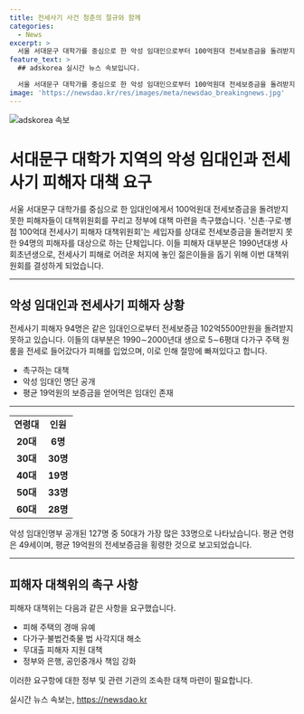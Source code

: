 ```yaml
---
title: 전세사기 사건 청춘의 절규와 함께
categories:
  - News
excerpt: >
  서울 서대문구 대학가를 중심으로 한 악성 임대인으로부터 100억원대 전세보증금을 돌려받지 못한 피해자들이 대책위원회를 꾸리고, 정부에 경매 유예 및 지원 대책을 요구했다. 피해자들의 나이는 주로 1990∼2000년대생으로, 보증금을 반환받지 못하고 절망에 빠진 사례가 속출하고 있다. 악성 임대인 127명의 명단을 공개했으며, 평균 약 19억원의 보증금을 빼앗긴 것으로 확인되었다. 대책위는 피해 방지를 위해 정부 및 은행, 공인중개사의 책임을 강화하는 등의 대책을 요구하고 있다.
feature_text: >
  ## adskorea 실시간 뉴스 속보입니다.

  서울 서대문구 대학가를 중심으로 한 악성 임대인으로부터 100억원대 전세보증금을 돌려받지 못한 피해자들이 대책위원회를 꾸리고, 정부에 경매 유예 및 지원 대책을 요구했다. 피해자들의 나이는 주로 1990∼2000년대생으로, 보증금을 반환받지 못하고 절망에 빠진 사례가 속출하고 있다. 악성 임대인 127명의 명단을 공개했으며, 평균 약 19억원의 보증금을 빼앗긴 것으로 확인되었다. 대책위는 피해 방지를 위해 정부 및 은행, 공인중개사의 책임을 강화하는 등의 대책을 요구하고 있다.
image: 'https://newsdao.kr/res/images/meta/newsdao_breakingnews.jpg'
---
```


<p><img src="https://newsdao.kr/res/images/meta/newsdao_breakingnews.jpg" alt="adskorea 속보" /></p>

<h1 data-ke-size="size20">서대문구 대학가 지역의 악성 임대인과 전세사기 피해자 대책 요구</h1>

<p data-ke-size="size16">서울 서대문구 대학가를 중심으로 한 임대인에게서 100억원대 전세보증금을 돌려받지 못한 피해자들이 대책위원회를 꾸리고 정부에 대책 마련을 촉구했습니다. '신촌·구로·병점 100억대 전세사기 피해자 대책위원회'는 세입자를 상대로 전세보증금을 돌려받지 못한 94명의 피해자를 대상으로 하는 단체입니다. 이들 피해자 대부분은 1990년대생 사회초년생으로, 전세사기 피해로 어려운 처지에 놓인 젊은이들을 돕기 위해 이번 대책위원회를 결성하게 되었습니다.</p>

<hr>

<h2 data-ke-size="size26">악성 임대인과 전세사기 피해자 상황</h2>

<p data-ke-size="size16">전세사기 피해자 94명은 같은 임대인으로부터 전세보증금 102억5500만원을 돌려받지 못하고 있습니다. 이들의 대부분은 1990∼2000년대 생으로 5∼6평대 다가구 주택 원룸을 전세로 들어갔다가 피해를 입었으며, 이로 인해 절망에 빠져있다고 합니다.</p>

<ul>
  <li>촉구하는 대책</li>
  <li>악성 임대인 명단 공개</li>
  <li>평균 19억원의 보증금을 얻어먹은 임대인 존재</li>
</ul>

<hr>

<table>
  <tr>
    <td style="text-align: center; height: 17px;"><b>연령대</b></td>
    <td style="text-align: center; height: 17px;"><b>인원</b></td>
  </tr>
  <tr>
    <td style="text-align: center; height: 17px;"><b>20대</b></td>
    <td style="text-align: center; height: 17px;"><b>6명</b></td>
  </tr>
  <tr>
    <td style="text-align: center; height: 17px;"><b>30대</b></td>
    <td style="text-align: center; height: 17px;"><b>30명</b></td>
  </tr>
  <tr>
    <td style="text-align: center; height: 17px;"><b>40대</b></td>
    <td style="text-align: center; height: 17px;"><b>19명</b></td>
  </tr>
  <tr>
    <td style="text-align: center; height: 17px;"><b>50대</b></td>
    <td style="text-align: center; height: 17px;"><b>33명</b></td>
  </tr>
  <tr>
    <td style="text-align: center; height: 17px;"><b>60대</b></td>
    <td style="text-align: center; height: 17px;"><b>28명</b></td>
  </tr>
</table>

<p data-ke-size="size16">악성 임대인명부 공개된 127명 중 50대가 가장 많은 33명으로 나타났습니다. 평균 연령은 49세이며, 평균 19억원의 전세보증금을 횡령한 것으로 보고되었습니다.</p>

<hr>

<h2 data-ke-size="size26">피해자 대책위의 촉구 사항</h2>

<p data-ke-size="size16">피해자 대책위는 다음과 같은 사항을 요구했습니다.</p>

<ul>
  <li>피해 주택의 경매 유예</li>
  <li>다가구·불법건축물 법 사각지대 해소</li>
  <li>무대출 피해자 지원 대책</li>
  <li>정부와 은행, 공인중개사 책임 강화</li>
</ul>

<p data-ke-size="size16">이러한 요구항에 대한 정부 및 관련 기관의 조속한 대책 마련이 필요합니다.</p>
실시간 뉴스 속보는, <a href="https://newsdao.kr" rel="dofollow">https://newsdao.kr</a>



